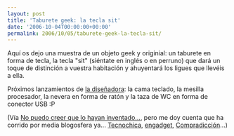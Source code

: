 ```yaml
---
layout: post
title: 'Taburete geek: la tecla sit'
date: '2006-10-04T00:00:00+00:00'
permalink: 2006/10/05/taburete-geek-la-tecla-sit/
---
```

<a href="http://www.normal.as/normal_2005/"><img style="float:right; margin:0 0 10px 10px;cursor:pointer; cursor:hand;" src="http://photos1.blogger.com/blogger2/4553/2422/320/Imagen%204.jpg" border="0" alt="" /></a>Aquí os dejo una muestra de un objeto geek y originial: un taburete en forma de tecla, la tecla "sit" (siéntate en inglés o en perruno) que dará un toque de distinción a vuestra habitación y ahuyentará los ligues que llevéis a ella.

Próximos lanzamientos de <a href="http://www.normal.as/normal_2005/">la diseñadora</a>: la cama teclado, la mesilla procesador, la nevera en forma de ratón y la taza de WC en forma de conector USB :P

(Vía <a href="http://www.nopuedocreer.com/quelohayaninventado/?p=803">No puedo creer que lo hayan inventado...</a>, pero me doy cuenta que ha corrido por media blogosfera ya... <a href="http://tecnochica.com/2006/10/command-sit-tecla-gigante-para-sentarse/">Tecnochica</a>, <a href="http://spanish.engadget.com/2006/10/02/command-sit-el-taburete-con-forma-de-tecla/">engadget</a>, <a href="http://www.compradiccion.com/2006/09/30-control-sentar">Compradicción</a>...)
